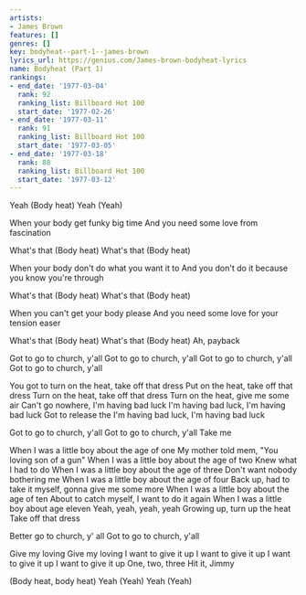 ```yaml
---
artists:
- James Brown
features: []
genres: []
key: bodyheat--part-1--james-brown
lyrics_url: https://genius.com/James-brown-bodyheat-lyrics
name: Bodyheat (Part 1)
rankings:
- end_date: '1977-03-04'
  rank: 92
  ranking_list: Billboard Hot 100
  start_date: '1977-02-26'
- end_date: '1977-03-11'
  rank: 91
  ranking_list: Billboard Hot 100
  start_date: '1977-03-05'
- end_date: '1977-03-18'
  rank: 88
  ranking_list: Billboard Hot 100
  start_date: '1977-03-12'
---
```

Yeah
(Body heat)
Yeah
(Yeah)


When your body get funky big time
And you need some love from fascination


What's that (Body heat)
What's that (Body heat)


When your body don't do what you want it to
And you don't do it because you know you're through


What's that (Body heat)
What's that (Body heat)


When you can't get your body please
And you need some love for your tension easer


What's that
(Body heat)
What's that
(Body heat)
Ah, payback


Got to go to church, y'all
Got to go to church, y'all
Got to go to church, y'all
Got to go to church, y'all


You got to turn on the heat, take off that dress
Put on the heat, take off that dress
Turn on the heat, take off that dress
Turn on the heat, give me some air
Can't go nowhere, I'm having bad luck
I'm having bad luck, I'm having bad luck
Got to release the 
I'm having bad luck, I'm having bad luck


Got to go to church, y'all
Got to go to church, y'all
Take me


When I was a little boy about the age of one
My mother told mem, "You loving son of a gun"
When I was a little boy about the age of two
Knew what I had to do
When I was a little boy about the age of three
Don't want nobody bothering me
When I was a little boy about the age of four
Back up, had to take it myself, gonna give me some more
When I was a little boy about the age of ten
About to catch myself, I want to do it again
When I was a little boy about age eleven
Yeah, yeah, yeah, yeah
Growing up, turn up the heat
Take off that dress


Better go to church, y' all
Got to go to church, y'all



Give my loving
Give my loving
I want to give it up
I want to give it up
I want to give it up
I want to give it up
One, two, three
Hit it, Jimmy


(Body heat, body heat)
Yeah
(Yeah)
Yeah
(Yeah)
